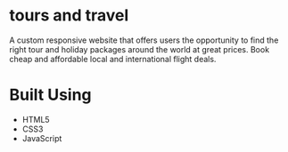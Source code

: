 # tours and travel

A custom responsive website that offers users the opportunity to find the right tour and holiday packages around the world at great prices. Book cheap and affordable local and international flight deals.

# Built Using

* HTML5
* CSS3
* JavaScript
